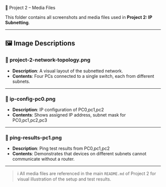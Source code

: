  📁 Project 2 – Media Files

This folder contains all screenshots and media files used in **Project 2: IP Subnetting**.

---

## 🖼️ Image Descriptions

### 📌 project-2-network-topology.png  
- **Description**: A visual layout of the subnetted network.
- **Contents**: Four PCs connected to a single switch, each from different subnets.

---

### 📌 ip-config-pc0.png  
- **Description**: IP configuration of PC0,pc1,pc2
- **Contents**: Shows assigned IP address, subnet mask for PC0,pc1,pc2,pc3

---

### 📌 ping-results-pc1.png  
- **Description**: Ping test results from PC0,pc1,pc2
- **Contents**: Demonstrates that devices on different subnets cannot communicate without a router.

---

> ℹ️ All media files are referenced in the main `README.md` of Project 2 for visual illustration of the setup and test results.
